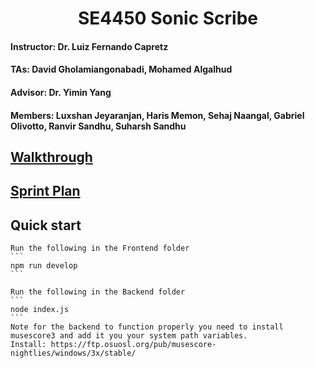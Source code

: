 <h1 align="center">
  SE4450
  Sonic Scribe
</h1>

#### Instructor: Dr. Luiz Fernando Capretz

#### TAs: David Gholamiangonabadi, Mohamed Algalhud

#### Advisor: Dr. Yimin Yang

#### Members: Luxshan Jeyaranjan, Haris Memon, Sehaj Naangal, Gabriel Olivotto, Ranvir Sandhu, Suharsh Sandhu

## <a href="https://docs.google.com/presentation/d/1amUs-mAzBJj2dD13TazjU6hjg3sZ-GRK/edit?usp=sharing&ouid=103976451237146068215&rtpof=true&sd=true">Walkthrough</a>

## <a href="https://docs.google.com/document/d/195JS0kPo59yujcc1KapPVJ1clfQU1OGwXSYGPdmIusk/edit?usp=sharing">Sprint Plan</a>

## Quick start

    Run the following in the Frontend folder
    ```
    npm run develop
    ```

    Run the following in the Backend folder
    ```
    node index.js
    ```
    Note for the backend to function properly you need to install musescore3 and add it you your system path variables.
    Install: https://ftp.osuosl.org/pub/musescore-nightlies/windows/3x/stable/
